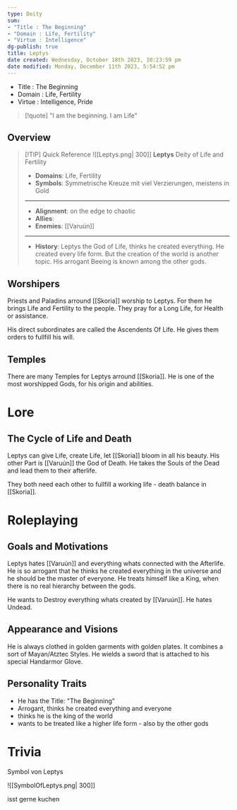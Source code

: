 ```yaml
---
type: Deity
sum:
- "Title : The Beginning"   
- "Domain : Life, Fertility" 
- "Virtue : Intelligence"   
dg-publish: true
title: Leptys
date created: Wednesday, October 18th 2023, 10:23:59 pm
date modified: Monday, December 11th 2023, 5:54:52 pm
---
```


- Title : The Beginning    
- Domain : Life, Fertility   
- Virtue : Intelligence, Pride

> [!quote] "I am the beginning. I am Life"

## Overview

> [!TIP] Quick Reference
> ![[Leptys.png| 300]]
> **Leptys**
> Deity of Life and Fertility
>- **Domains**: Life, Fertility
>- **Symbols**: Symmetrische Kreuze mit viel Verzierungen, meistens in Gold
> ____
>- **Alignment**: on the edge to chaotic
>- **Allies**: 
>- **Enemies**: [[Varuún]]
>____
>-  **History**: Leptys the God of Life, thinks he created everything. He created every life form. But the creation of the world is another topic. His arrogant Beeing is known among the other gods. 

## Worshipers

Priests and Paladins arround [[Skoria]] worship to Leptys. For them he brings Life and Fertility to the people. They pray for a Long Life, for Health or assistance.

His direct subordinates are called the Ascendents Of Life. He gives them orders to fullfill his will.

## Temples

There are many Temples for Leptys arround [[Skoria]]. He is one of the most worshipped Gods, for his origin and abilities.

# Lore

## The Cycle of Life and Death

Leptys can give Life, create Life, let [[Skoria]] bloom in all his beauty. His other Part is [[Varuún]] the God of Death. He takes the Souls of the Dead and lead them to their afterlife.

They both need each other to fullfill a working life - death balance in [[Skoria]]. 

# Roleplaying
## Goals and Motivations

Leptys hates [[Varuún]] and everything whats connected with the Afterlife. He is so arrogant that he thinks he created everything in the universe and he should be the master of everyone. He treats himself like a King, when there is no real hierarchy between the gods.

He wants to Destroy everything whats created by [[Varuún]]. He hates Undead.

## Appearance and Visions

He is always clothed in golden garments with golden plates. It combines a sort of Mayan/Atztec Styles. He wields a sword that is attached to his special Handarmor Glove.

## Personality Traits
- He has the Title: "The Beginning"
- Arrogant, thinks he created everything and everyone
- thinks he is the king of the world
- wants to be treated like a higher life form - also by the other gods
 
# Trivia

Symbol von Leptys

![[SymbolOfLeptys.png| 300]]

isst gerne kuchen
